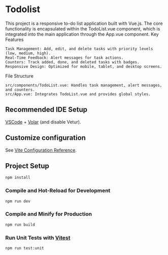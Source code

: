 # Todolist
This project is a responsive to-do list application built with Vue.js. The core functionality is encapsulated within the TodoList.vue component, which is integrated into the main application through the App.vue component.
Key Features

    Task Management: Add, edit, and delete tasks with priority levels (low, medium, high).
    Real-Time Feedback: Alert messages for task actions.
    Counters: Track added, done, and deleted tasks with badges.
    Responsive Design: Optimized for mobile, tablet, and desktop screens.

File Structure

    src/components/TodoList.vue: Handles task management, alert messages, and counters.
    src/App.vue: Integrates TodoList.vue and provides global styles.

## Recommended IDE Setup

[VSCode](https://code.visualstudio.com/) + [Volar](https://marketplace.visualstudio.com/items?itemName=Vue.volar) (and disable Vetur).

## Customize configuration

See [Vite Configuration Reference](https://vitejs.dev/config/).

## Project Setup

```sh
npm install
```

### Compile and Hot-Reload for Development

```sh
npm run dev
```

### Compile and Minify for Production

```sh
npm run build
```

### Run Unit Tests with [Vitest](https://vitest.dev/)

```sh
npm run test:unit
```
